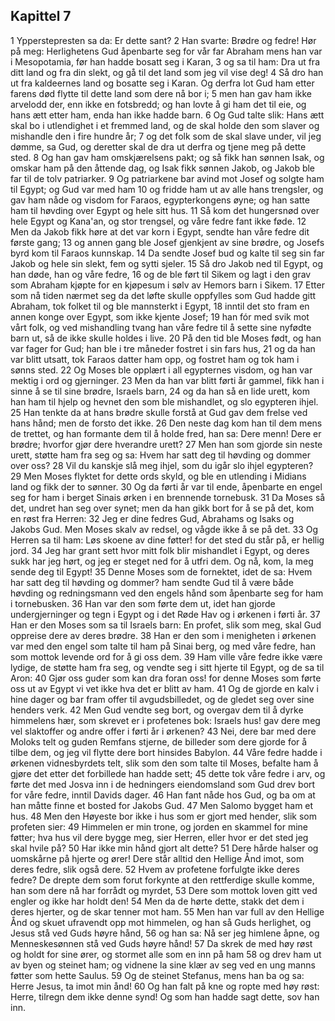 ## Kapittel 7

1 Ypperstepresten sa da: Er dette sant?
2 Han svarte: Brødre og fedre! Hør på meg: Herlighetens Gud åpenbarte seg for vår far Abraham mens han var i Mesopotamia, før han hadde bosatt seg i Karan,
3 og sa til ham: Dra ut fra ditt land og fra din slekt, og gå til det land som jeg vil vise deg!
4 Så dro han ut fra kaldeernes land og bosatte seg i Karan. Og derfra lot Gud ham etter farens død flytte til dette land som dere nå bor i;
5 men han gav ham ikke arvelodd der, enn ikke en fotsbredd; og han lovte å gi ham det til eie, og hans ætt etter ham, enda han ikke hadde barn.
6 Og Gud talte slik: Hans ætt skal bo i utlendighet i et fremmed land, og de skal holde den som slaver og mishandle den i fire hundre år;
7 og det folk som de skal slave under, vil jeg dømme, sa Gud, og deretter skal de dra ut derfra og tjene meg på dette sted.
8 Og han gav ham omskjærelsens pakt; og så fikk han sønnen Isak, og omskar ham på den åttende dag, og Isak fikk sønnen Jakob, og Jakob ble far til de tolv patriarker.
9 Og patriarkene bar avind mot Josef og solgte ham til Egypt; og Gud var med ham
10 og fridde ham ut av alle hans trengsler, og gav ham nåde og visdom for Faraos, egypterkongens øyne; og han satte ham til høvding over Egypt og hele sitt hus.
11 Så kom det hungersnød over hele Egypt og Kana'an, og stor trengsel, og våre fedre fant ikke føde.
12 Men da Jakob fikk høre at det var korn i Egypt, sendte han våre fedre dit første gang;
13 og annen gang ble Josef gjenkjent av sine brødre, og Josefs byrd kom til Faraos kunnskap.
14 Da sendte Josef bud og kalte til seg sin far Jakob og hele sin slekt, fem og sytti sjeler.
15 Så dro Jakob ned til Egypt, og han døde, han og våre fedre,
16 og de ble ført til Sikem og lagt i den grav som Abraham kjøpte for en kjøpesum i sølv av Hemors barn i Sikem.
17 Etter som nå tiden nærmet seg da det løfte skulle oppfylles som Gud hadde gitt Abraham, tok folket til og ble mannsterkt i Egypt,
18 inntil det sto fram en annen konge over Egypt, som ikke kjente Josef;
19 han fór med svik mot vårt folk, og ved mishandling tvang han våre fedre til å sette sine nyfødte barn ut, så de ikke skulle holdes i live.
20 På den tid ble Moses født, og han var fager for Gud; han ble i tre måneder fostret i sin fars hus,
21 og da han var blitt utsatt, tok Faraos datter ham opp, og fostret ham og tok ham i sønns sted.
22 Og Moses ble opplært i all egypternes visdom, og han var mektig i ord og gjerninger.
23 Men da han var blitt førti år gammel, fikk han i sinne å se til sine brødre, Israels barn,
24 og da han så en lide urett, kom han ham til hjelp og hevnet den som ble mishandlet, og slo egypteren ihjel.
25 Han tenkte da at hans brødre skulle forstå at Gud gav dem frelse ved hans hånd; men de forsto det ikke.
26 Den neste dag kom han til dem mens de trettet, og han formante dem til å holde fred, han sa: Dere menn! Dere er brødre; hvorfor gjør dere hverandre urett?
27 Men han som gjorde sin neste urett, støtte ham fra seg og sa: Hvem har satt deg til høvding og dommer over oss?
28 Vil du kanskje slå meg ihjel, som du igår slo ihjel egypteren?
29 Men Moses flyktet for dette ords skyld, og ble en utlending i Midians land og fikk der to sønner.
30 Og da førti år var til ende, åpenbarte en engel seg for ham i berget Sinais ørken i en brennende tornebusk.
31 Da Moses så det, undret han seg over synet; men da han gikk bort for å se på det, kom en røst fra Herren:
32 Jeg er dine fedres Gud, Abrahams og Isaks og Jakobs Gud. Men Moses skalv av redsel, og vågde ikke å se på det.
33 Og Herren sa til ham: Løs skoene av dine føtter! for det sted du står på, er hellig jord.
34 Jeg har grant sett hvor mitt folk blir mishandlet i Egypt, og deres sukk har jeg hørt, og jeg er steget ned for å utfri dem. Og nå, kom, la meg sende deg til Egypt!
35 Denne Moses som de fornektet, idet de sa: Hvem har satt deg til høvding og dommer? ham sendte Gud til å være både høvding og redningsmann ved den engels hånd som åpenbarte seg for ham i tornebusken.
36 Han var den som førte dem ut, idet han gjorde undergjerninger og tegn i Egypt og i det Røde Hav og i ørkenen i førti år.
37 Han er den Moses som sa til Israels barn: En profet, slik som meg, skal Gud oppreise dere av deres brødre.
38 Han er den som i menigheten i ørkenen var med den engel som talte til ham på Sinai berg, og med våre fedre, han som mottok levende ord for å gi oss dem.
39 Ham ville våre fedre ikke være lydige, de støtte ham fra seg, og vendte seg i sitt hjerte til Egypt, og de sa til Aron:
40 Gjør oss guder som kan dra foran oss! for denne Moses som førte oss ut av Egypt vi vet ikke hva det er blitt av ham.
41 Og de gjorde en kalv i hine dager og bar fram offer til avgudsbilledet, og de gledet seg over sine henders verk.
42 Men Gud vendte seg bort, og overgav dem til å dyrke himmelens hær, som skrevet er i profetenes bok: Israels hus! gav dere meg vel slaktoffer og andre offer i førti år i ørkenen?
43 Nei, dere bar med dere Moloks telt og guden Remfans stjerne, de billeder som dere gjorde for å tilbe dem, og jeg vil flytte dere bort hinsides Babylon.
44 Våre fedre hadde i ørkenen vidnesbyrdets telt, slik som den som talte til Moses, befalte ham å gjøre det etter det forbillede han hadde sett;
45 dette tok våre fedre i arv, og førte det med Josva inn i de hedningers eiendomsland som Gud drev bort for våre fedre, inntil Davids dager.
46 Han fant nåde hos Gud, og ba om at han måtte finne et bosted for Jakobs Gud.
47 Men Salomo bygget ham et hus.
48 Men den Høyeste bor ikke i hus som er gjort med hender, slik som profeten sier:
49 Himmelen er min trone, og jorden en skammel for mine føtter; hva hus vil dere bygge meg, sier Herren, eller hvor er det sted jeg skal hvile på?
50 Har ikke min hånd gjort alt dette?
51 Dere hårde halser og uomskårne på hjerte og ører! Dere står alltid den Hellige Ånd imot, som deres fedre, slik også dere.
52 Hvem av profetene forfulgte ikke deres fedre? De drepte dem som forut forkynte at den rettferdige skulle komme, han som dere nå har forrådt og myrdet,
53 Dere som mottok loven gitt ved engler og ikke har holdt den!
54 Men da de hørte dette, stakk det dem i deres hjerter, og de skar tenner mot ham.
55 Men han var full av den Hellige Ånd og skuet ufravendt opp mot himmelen, og han så Guds herlighet, og Jesus stå ved Guds høyre hånd,
56 og han sa: Nå ser jeg himlene åpne, og Menneskesønnen stå ved Guds høyre hånd!
57 Da skrek de med høy røst og holdt for sine ører, og stormet alle som en inn på ham
58 og drev ham ut av byen og steinet ham; og vidnene la sine klær av seg ved en ung manns føtter som hette Saulus.
59 Og de steinet Stefanus, mens han ba og sa: Herre Jesus, ta imot min ånd!
60 Og han falt på kne og ropte med høy røst: Herre, tilregn dem ikke denne synd! Og som han hadde sagt dette, sov han inn.
